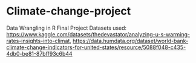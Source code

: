 # Climate-change-project
Data Wrangling in R Final Project
Datasets used: https://www.kaggle.com/datasets/thedevastator/analyzing-u-s-warming-rates-insights-into-climat, https://data.humdata.org/dataset/world-bank-climate-change-indicators-for-united-states/resource/5088f048-c435-4db0-be81-87bff93c6b44 
